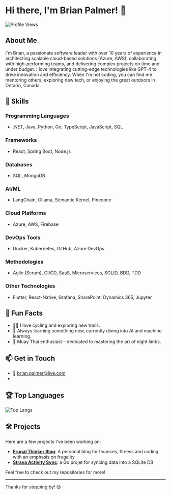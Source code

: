 # Hi there, I'm Brian Palmer! 👋

![Profile Views](https://komarev.com/ghpvc/?username=meetbrianpalmer&color=blue)

## About Me

I'm Brian, a passionate software leader with over 10 years of experience in architecting scalable cloud-based solutions (Azure, AWS), collaborating with high-performing teams, and delivering complex projects on time and under budget. I love integrating cutting-edge technologies like GPT-4 to drive innovation and efficiency. When I'm not coding, you can find me mentoring others, exploring new tech, or enjoying the great outdoors in Ontario, Canada.

## 🚀 Skills

### Programming Languages
- .NET, Java, Python, Go, TypeScript, JavaScript, SQL

### Frameworks
- React, Spring Boot, Node.js

### Databases
- SQL, MongoDB

### AI/ML
- LangChain, Ollama, Semantic Kernel, Pinecone

### Cloud Platforms
- Azure, AWS, Firebase

### DevOps Tools
- Docker, Kubernetes, GitHub, Azure DevOps

### Methodologies
- Agile (Scrum), CI/CD, SaaS, Microservices, SOLID, BDD, TDD

### Other Technologies
- Flutter, React-Native, Grafana, SharePoint, Dynamics 365, Jupyter

## 🌟 Fun Facts

- 🚴‍♂️ I love cycling and exploring new trails.
- 🌱 Always learning something new, currently diving into AI and machine learning.
- 🥊 Muay Thai enthusiast – dedicated to mastering the art of eight limbs.

## 📫 Get in Touch

- 📧 [brian.palmer@live.com](mailto:brian.palmer@live.com)
- 
## 🏆 Top Languages

![Top Langs](https://github-readme-stats.vercel.app/api/top-langs/?username=code-with-brian&layout=compact&theme=radical)

## 🛠️ Projects

Here are a few projects I've been working on:

- **[Frugal Thinker Blog](https://github.com/code-with-brian/frugal-thinker)**: A personal blog for finances, fitness and coding with an emphasis on frugality
- **[Strava Activity Sync](https://github.com/code-with-brian/frugal-thinker-sync)**: a Go projet for syncing data into a SQLite DB

Feel free to check out my repositories for more!

---

Thanks for stopping by! 😊
